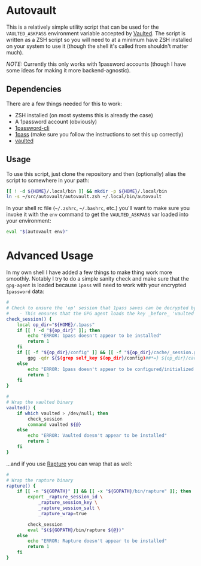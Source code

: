 Autovault
=========

This is a relatively simple utility script that can be used for the `VAULTED_ASKPASS` environment variable accepted by [Vaulted](https://github.com/miquella/vaulted). The script is written as a ZSH script so you will need to at a minimum have ZSH installed on your system to use it (though the shell it's called from shouldn't matter much).

_NOTE:_ Currently this only works with 1password accounts (though I have some ideas for making it more backend-agnostic).

## Dependencies

There are a few things needed for this to work:
  * ZSH installed (on most systems this is already the case)
  * A 1password account (obviously)
  * [1password-cli](https://support.1password.com/command-line-getting-started/)
  * [1pass](https://github.com/dcreemer/1pass) (make sure you follow the instructions to set this up correctly)
  * [vaulted](https://github.com/miquella/vaulted)

## Usage

To use this script, just clone the repository and then (optionally) alias the script to somewhere in your path:

```sh
[[ ! -d ${HOME}/.local/bin ]] && mkdir -p ${HOME}/.local/bin
ln -s ~/src/autovault/autovault.zsh ~/.local/bin/autovault
```

In your shell rc file (`~/.zshrc`, `~/.bashrc`, etc.) you'll want to make sure you invoke it with the `env` command to get the `VAULTED_ASKPASS` var loaded into your environment:

```sh
eval "$(autovault env)"
```

# Advanced Usage

In my own shell I have added a few things to make thing work more smoothly. Notably I try to do a simple sanity check and make sure that the `gpg-agent` is loaded because `1pass` will need to work with your encrypted `1password` data:

```sh
#
# Check to ensure the 'op' session that 1pass saves can be decrypted by the GPG agent
#    - This ensures that the GPG agent loads the key _before_ 'vaulted' gets called and usurps STDIO
check_session() {
    local op_dir="${HOME}/.1pass"
    if [[ ! -d "${op_dir}" ]]; then
        echo "ERROR: 1pass doesn't appear to be installed"
        return 1
    fi
    if [[ -f "${op_dir}/config" ]] && [[ -f "${op_dir}/cache/_session.gpg" ]]; then
        gpg -qdr ${$(grep self_key ${op_dir}/config)##*=} ${op_dir}/cache/_session.gpg > /dev/null
    else
        echo "ERROR: 1pass doesn't appear to be configured/initialized yet"
        return 1
    fi
}

#
# Wrap the vaulted binary
vaulted() {
    if which vaulted > /dev/null; then
        check_session
        command vaulted ${@}
    else
        echo "ERROR: Vaulted doesn't appear to be installed"
        return 1
    fi
}
```

...and if you use [Rapture](https://github.com/daveadams/go-rapture) you can wrap that as well:

```sh
#
# Wrap the rapture binary
rapture() {
    if [[ -n "${GOPATH}" ]] && [[ -x "${GOPATH}/bin/rapture" ]]; then
        export _rapture_session_id \
            _rapture_session_key \
            _rapture_session_salt \
            _rapture_wrap=true

        check_session
        eval "$(${GOPATH}/bin/rapture ${@})"
    else
        echo "ERROR: Rapture doesn't appear to be installed"
        return 1
    fi
}
```
